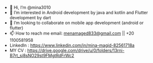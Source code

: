 - 👋 Hi, I’m @mina3010 
- 👀 I’m interested in Android development by java and kotlin and Flutter development by dart
- 💞️ I’m looking to collaborate on mobile app development (android or flutter)
- 📫 How to reach me email: menamaged833@gmail.com  || +20 1100581958
- LinkedIn : https://www.linkedin.com/in/mina-magid-82561718a
- MY CV : https://drive.google.com/drive/u/0/folders/13rni-B7rt_si8sNO29st9FMgtRdFrWc2
